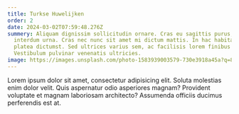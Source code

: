 ```yaml
---
title: Turkse Huwelijken
order: 2
date: 2024-03-02T07:59:48.276Z
summery: Aliquam dignissim sollicitudin ornare. Cras eu sagittis purus, a
  interdum urna. Cras nec nunc sit amet mi dictum mattis. In hac habitasse
  platea dictumst. Sed ultrices varius sem, ac facilisis lorem finibus sed.
  Vestibulum pulvinar venenatis ultricies.
image: https://images.unsplash.com/photo-1583939003579-730e3918a45a?q=80&w=1287&auto=format&fit=crop&ixlib=rb-4.0.3&ixid=M3wxMjA3fDB8MHxwaG90by1wYWdlfHx8fGVufDB8fHx8fA%3D%3D
---
```

Lorem ipsum dolor sit amet, consectetur adipisicing elit. Soluta molestias enim dolor velit. Quis aspernatur odio asperiores magnam? Provident voluptate et magnam laboriosam architecto? Assumenda officiis ducimus perferendis est at.